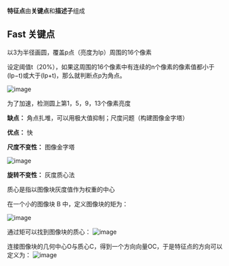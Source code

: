 **特征点**由**关键点**和**描述子**组成

## Fast 关键点

以3为半径画圆，覆盖p点（亮度为Ip）周围的16个像素

设定阈值t（20%），如果这周围的16个像素中有连续的n个像素的像素值都小于(Ip−t)或大于(Ip+t)，那么就判断点p为角点。

![image](https://github.com/countsp/SLAM-learning/assets/102967883/074b72d9-afa0-4927-88fd-e8be64e52210)

为了加速，检测圆上第1，5，9，13个像素亮度

**缺点：** 角点扎堆，可以用极大值抑制；尺度问题（构建图像金字塔）

**优点：** 快



**尺度不变性：** 图像金字塔

![image](https://github.com/countsp/SLAM-learning/assets/102967883/689fdc2d-9528-46b4-a1fc-1ebbdc9b560b)

**旋转不变性：** 灰度质心法

质心是指以图像块灰度值作为权重的中心

在一个小的图像块 B 中，定义图像块的矩为：

![image](https://github.com/countsp/SLAM-learning/assets/102967883/45ba4ed0-ab7a-466a-8ee9-9f9f5d9a157e)

通过矩可以找到图像块的质心：
![image](https://github.com/countsp/SLAM-learning/assets/102967883/e039168b-78e5-4926-83be-4d76a8fe3741)

连接图像块的几何中心O与质心C，得到一个方向向量OC，于是特征点的方向可以定义为：
![image](https://github.com/countsp/SLAM-learning/assets/102967883/fc458d05-085a-4272-b4cb-b0a992f5ff68)


